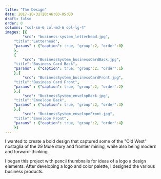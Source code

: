```yaml
---
title: "The Design"
date: 2017-10-31T20:46:03-05:00
draft: false
order: 0
columns: "col-sm-6 col-md-6 col-lg-4"
images: [{
        "src": "business-system_letterhead.jpg",
    "title":"Letterhead",
    "params" : {"caption": true, "group":2, "order":0}
    },
    {
        "src": "BusinessSystem_businessCardBack.jpg",
    "title":"Business Card Back",
    "params" : {"caption": true, "group":2, "order":1}
    },{
        "src": "BusinessSystem_businessCardFront.jpg",
    "title":"Business Card Front",
    "params" : {"caption": true, "group":2, "order":2}
    },{
        "src": "BusinessSystem_envelopBack.jpg",
    "title":"Envelope Back",
    "params" : {"caption": true, "group":2, "order":3}
    },{
        "src": "BusinessSystem_envelopeFront.jpg",
    "title":"Envelope Front",
    "params" : {"caption": true, "group":2, "order":4}
    }]
---
```

I wanted to create a bold design that captured some of the "Old West" nostaglia of the 29 Mule story and frontier mining, while also being modern and forward-thinking.

I began this project with pencil thumbnails for ideas of a logo a design elements. After developing a logo and color palette, I designed the various business products.